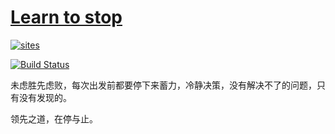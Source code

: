 ﻿# [Learn to stop](https://github.com/stopstopstop/Docs)

[![sites](http://182.61.61.133/link/resources/SoC.png)](http://www.stops.top)

[![Build Status](https://github.com/stopstopstop/Docs/workflows/Docs/badge.svg)](https://github.com/stopstopstop/Docs/actions/workflows/Docs.yml)

未虑胜先虑败，每次出发前都要停下来蓄力，冷静决策，没有解决不了的问题，只有没有发现的。

领先之道，在停与止。
